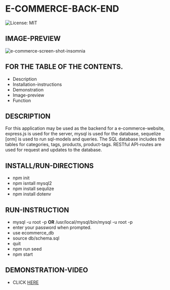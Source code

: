 # E-COMMERCE-BACK-END
![License: MIT](https://img.shields.io/badge/License-MIT-yellow.svg)

## IMAGE-PREVIEW
![e-commerce-screen-shot-insomnia](https://user-images.githubusercontent.com/94572199/167315240-a13198a3-3389-4a6c-82df-32ed3a0f9bb7.png)

## FOR THE TABLE OF THE CONTENTS.
* Description
* Installation-instructions
* Demonstration
* Image-preview
* Function

## DESCRIPTION
For this application may be used as the backend for a e-commerce-website, express.js is used for the server, mysql is used for the database, sequelize [orm] is used to run sql-models and queries.  The SQL database includes the tables for categories, tags, products, product-tags.  RESTful API-routes are used for request and updates to the database.

## INSTALL/RUN-DIRECTIONS
* npm init
* npm isntall mysql2
* npm install sequlize
* npm install dotenv

## RUN-INSTRUCTION
* mysql -u root -p  **OR**  /usr/local/mysql/bin/mysql -u root -p
* enter your password when prompted.
* use ecommerce_db
* source db/schema.sql
* quit
* npm run seed
* npm start

## DEMONSTRATION-VIDEO
* CLICK [HERE](https://drive.google.com/file/d/1BkM0Y4RCfFPBxjPTxvQV_43fLpBbwoJ5/view?usp=sharing)
